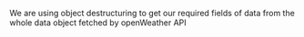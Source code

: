 We are using object destructuring to get our required fields of data from the whole data object fetched by openWeather API

